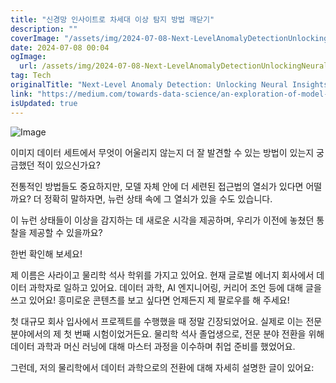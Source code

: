 ```yaml
---
title: "신경망 인사이트로 차세대 이상 탐지 방법 깨닫기"
description: ""
coverImage: "/assets/img/2024-07-08-Next-LevelAnomalyDetectionUnlockingNeuralInsights_0.png"
date: 2024-07-08 00:04
ogImage:
  url: /assets/img/2024-07-08-Next-LevelAnomalyDetectionUnlockingNeuralInsights_0.png
tag: Tech
originalTitle: "Next-Level Anomaly Detection: Unlocking Neural Insights"
link: "https://medium.com/towards-data-science/an-exploration-of-model-state-data-in-anomaly-detection-e6860cbca160"
isUpdated: true
---
```


![Image](/assets/img/2024-07-08-Next-LevelAnomalyDetectionUnlockingNeuralInsights_0.png)

이미지 데이터 세트에서 무엇이 어울리지 않는지 더 잘 발견할 수 있는 방법이 있는지 궁금했던 적이 있으신가요?

전통적인 방법들도 중요하지만, 모델 자체 안에 더 세련된 접근법의 열쇠가 있다면 어떨까요? 더 정확히 말하자면, 뉴런 상태 속에 그 열쇠가 있을 수도 있습니다.

이 뉴런 상태들이 이상을 감지하는 데 새로운 시각을 제공하며, 우리가 이전에 놓쳤던 통찰을 제공할 수 있을까요?

<div class="content-ad"></div>

한번 확인해 보세요!

제 이름은 사라이고 물리학 석사 학위를 가지고 있어요. 현재 글로벌 에너지 회사에서 데이터 과학자로 일하고 있어요. 데이터 과학, AI 엔지니어링, 커리어 조언 등에 대해 글을 쓰고 있어요! 흥미로운 콘텐츠를 보고 싶다면 언제든지 제 팔로우를 해 주세요!

첫 대규모 회사 입사에서 프로젝트를 수행했을 때 정말 긴장되었어요. 실제로 이는 전문 분야에서의 제 첫 번째 시험이었거든요. 물리학 석사 졸업생으로, 전문 분야 전환을 위해 데이터 과학과 머신 러닝에 대해 마스터 과정을 이수하며 취업 준비를 했었어요.

그런데, 저의 물리학에서 데이터 과학으로의 전환에 대해 자세히 설명한 글이 있어요:

